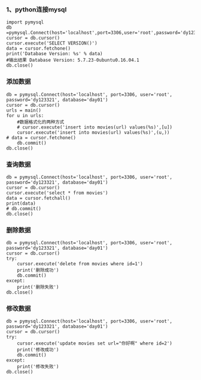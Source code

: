 ### 1、python连接mysql

    import pymysql
    db =pymysql.Connect(host='localhost',port=3306,user='root',password='dy123321',database='day01')
    cursor = db.cursor()
    cursor.execute('SELECT VERSION()')
    data = cursor.fetchone()
    print('Database Version: %s' % data)
    #输出结果 Database Version: 5.7.23-0ubuntu0.16.04.1
    db.close()
### 添加数据

    db = pymysql.Connect(host='localhost', port=3306, user='root', password='dy123321', database='day01')
    cursor = db.cursor()
    urls = main()
    for u in urls:
    	#数据格式化的两种方式
        # cursor.execute('insert into movies(url) values(%s)',[u])
        cursor.execute('insert into movies(url) values(%s)',(u,))
    # data = cursor.fetchone()
        db.commit()
    db.close()
### 查询数据

    db = pymysql.Connect(host='localhost', port=3306, user='root', password='dy123321', database='day01')
    cursor = db.cursor()
    cursor.execute('select * from movies')
    data = cursor.fetchall()
    print(data)
    # db.commit()
    db.close()
### 删除数据

    db = pymysql.Connect(host='localhost', port=3306, user='root', password='dy123321', database='day01')
    cursor = db.cursor()
    try:
        cursor.execute('delete from movies where id=1')
        print('删除成功')
        db.commit()
    except:
        print('删除失败')    
    db.close()
### 修改数据

    db = pymysql.Connect(host='localhost', port=3306, user='root', password='dy123321', database='day01')
    cursor = db.cursor()
    try:
        cursor.execute('update movies set url="你好啊" where id=2')
        print('修改成功')
        db.commit()
    except:
        print('修改失败')
    db.close()